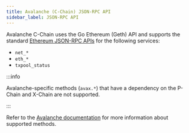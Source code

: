 ```yaml
---
title: Avalanche (C-Chain) JSON-RPC API
sidebar_label: JSON-RPC API
---
```


Avalanche C-Chain uses the Go Ethereum (Geth) API and supports the standard [Ethereum JSON-RPC APIs](../../ethereum/json-rpc-methods/index.md) for the following services:

- `net_*`
- `eth_*`
- `txpool_status`

:::info

Avalanche-specific methods (`avax.*`) that have a dependency on the P-Chain and X-Chain are not supported.

:::

Refer to the [Avalanche documentation](https://docs.avax.network/api-reference/c-chain/api) for more
information about supported methods.
